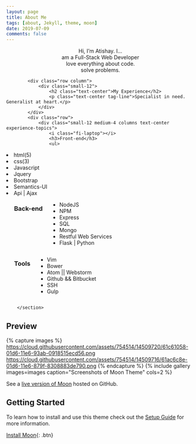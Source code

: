 ```yaml
---
layout: page
title: About Me
tags: [about, Jekyll, theme, moon]
date: 2019-07-09
comments: false
---
```


<center>Hi, I’m Atishay. I…
<br> am a Full-Stack Web Developer
<br> love everything about code.
<br> solve problems.
 </center>

 <section id="experience">

 			<div class="row column">
 				<div class="small-12">
 					<h2 class="text-center">My Experience</h2>
 					<p class="text-center tag-line">Specialist in need. Generalist at heart.</p>
 				</div>
 			</div>
 			<div class="row">
 				<div class="small-12 medium-4 columns text-center experience-topics">
 					<i class="fi-laptop"></i>
 					<h3>Front-end</h3>
 					<ul>
<li>html(5)</li>
<li>css(3)</li>
<li>Javascript</li>
<li>Jquery</li>
<li>Bootstrap</li>
<li>Semantics-UI</li>
<li>Api | Ajax</li>
 					</ul>
 				</div>
 				<div class="small-12 medium-4 columns text-center experience-topics">
 					<i class="fi-database"></i>
 					<h3>Back-end</h3>
 					<ul>
<li>NodeJS</li>
<li>NPM</li>
<li>Express</li>
<li>SQL</li>
<li>Mongo</li>
<li>Restful Web Services</li>
<li>Flask | Python</li>
 					</ul>
 				</div>
 				<div class="small-12 medium-4 columns text-center experience-topics">
 					<i class="fi-star"></i>
 					<h3>Tools</h3>
 					<ul>
<li>Vim</li>
<li>Bower</li>
<li>Atom || Webstorm</li>
<li>Github && Bitbucket</li>
<li>SSH</li>
<li>Gulp</li>
 					</ul>
 				</div>
 			</div>

 		</section>
## Preview

{% capture images %}
    https://cloud.githubusercontent.com/assets/754514/14509720/61c61058-01d6-11e6-93ab-0918515ecd56.png
    https://cloud.githubusercontent.com/assets/754514/14509716/61ac6c8e-01d6-11e6-879f-8308883de790.png
{% endcapture %}
{% include gallery images=images caption="Screenshots of Moon Theme" cols=2 %}

See a [live version of Moon](http://taylantatli.github.io/Moon) hosted on GitHub.

## Getting Started

To learn how to install and use this theme check out the [Setup Guide](http://taylantatli.me/Moon/moon-theme/) for more information.

[Install Moon](https://github.com/TaylanTatli/Moon){: .btn}
